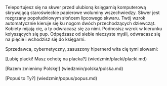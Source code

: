 Teleportujesz się na skwer przed ulubioną księgarnią 
komputerową skrywającą staroświeckie papierowe woluminy 
wszechwiedzy. Skwer jest rozgrzany popołudniowym słońcem 
lipcowego skwaru. Twój wzrok automatycznie kieruje się ku 
nogom dwóch przechodzących dziewcząt. Kobiety mijają cię, 
a ty odwracasz się za nimi. Podnosisz wzrok w kierunku 
kołyszących się pup. Odpędzasz od siebie nieczyste myśli, 
odwracasz się na pięcie i wchodzisz się do księgarni. 

Sprzedawca, cybernetyczny, zasuszony hipernerd wita cię tymi 
słowami:


[Lubię placki! Masz ochotę na placka?] (wiedzmin/placki/placki.md)

[Razem zmienimy Polskę!] (wiedzmin/polska/polska.md)

[Popuś to Ty?] (wiedzmin/popus/popus.md)